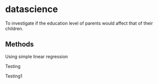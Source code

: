 # datascience

To investigate if the education level of parents would affect that of their children. 

## Methods 

Using simple linear regression 

Testing

Testing1 
